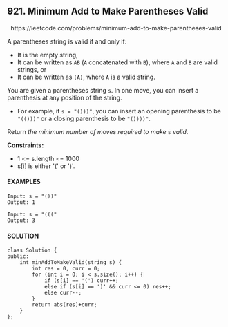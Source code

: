 ## 921. Minimum Add to Make Parentheses Valid

<p align="center">
    https://leetcode.com/problems/minimum-add-to-make-parentheses-valid
</P>

A parentheses string is valid if and only if:

- It is the empty string,
- It can be written as `AB` (`A` concatenated with `B`), where `A` and `B` are valid strings, or
- It can be written as `(A)`, where `A` is a valid string.

You are given a parentheses string `s`. In one move, you can insert a parenthesis at any position of the string.

- For example, if `s = "()))"`, you can insert an opening parenthesis to be `"(()))"` or a closing parenthesis to be `"())))"`.

Return _the minimum number of moves required to make_ `s` _valid_.

**Constraints:**
- 1 <= s.length <= 1000
- s[i] is either '(' or ')'.


<h4>EXAMPLES</h4>

```
Input: s = "())"
Output: 1
```

```
Input: s = "((("
Output: 3
```

<h4>SOLUTION</h4>

```
class Solution {
public:
    int minAddToMakeValid(string s) {
        int res = 0, curr = 0;
        for (int i = 0; i < s.size(); i++) {
            if (s[i] == '(') curr++;
            else if (s[i] == ')' && curr <= 0) res++;
            else curr--;
        }
        return abs(res)+curr;
    }
};
```
